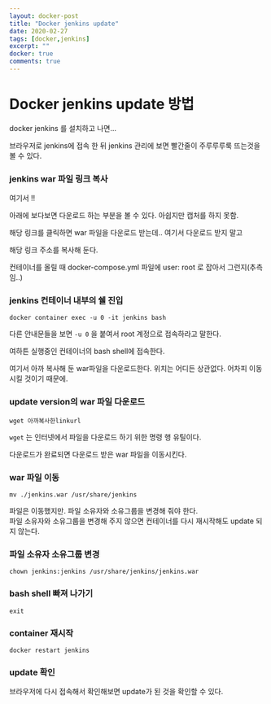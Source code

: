 ```yaml
---
layout: docker-post
title: "Docker jenkins update"
date: 2020-02-27
tags: [docker,jenkins]
excerpt: ""
docker: true
comments: true
---
```



# Docker jenkins update 방법

docker jenkins 를 설치하고 나면...

브라우저로 jenkins에 접속 한 뒤 jenkins 관리에 보면 빨간줄이 주루루루룩 뜨는것을 볼 수 있다.


### jenkins war 파일 링크 복사


여기서 !!

아래에 보다보면 다운로드 하는 부분을 볼 수 있다. 아쉽지만 캡처를 하지 못함.

해당 링크를 클릭하면 war 파일을 다운로드 받는데.. 여기서 다운로드 받지 말고

해당 링크 주소를 복사해 둔다.  


컨테이너를 올릴 때 docker-compose.yml 파일에 user: root 로 잡아서 그런지(추측임..)

### jenkins 컨테이너 내부의 쉘 진입

~~~
docker container exec -u 0 -it jenkins bash
~~~

다른 안내문들을 보면 `-u 0` 을 붙여서 root 계정으로 접속하라고 말한다.  

여하튼 실행중인 컨테이너의 bash shell에 접속한다.  


여기서 아까 복사해 둔 war파일을 다운로드한다. 위치는 어디든 상관없다. 어차피 이동시킬 것이기 때문에. 


### update version의 war 파일 다운로드

~~~
wget 아까복사한linkurl
~~~

`wget` 는 인터넷에서 파일을 다운로드 하기 위한 명령 행 유틸이다.  


다운로드가 완료되면 다운로드 받은 war 파일을 이동시킨다.  


### war 파일 이동

~~~
mv ./jenkins.war /usr/share/jenkins
~~~


파일은 이동했지만. 파일 소유자와 소유그룹을 변경해 줘야 한다.  
파일 소유자와 소유그룹을 변경해 주지 않으면 컨테이너를 다시 재시작해도 update 되지 않는다.  

###  파일 소유자 소유그룹 변경

~~~
chown jenkins:jenkins /usr/share/jenkins/jenkins.war
~~~

### bash shell 빠져 나가기

~~~
exit
~~~


### container 재시작

~~~
docker restart jenkins
~~~

### update 확인

브라우저에  다시 접속해서 확인해보면 update가 된 것을 확인할 수 있다.  








